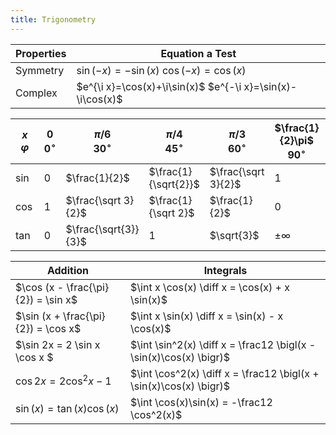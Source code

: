 ```yaml
---
title: Trigonometry
---
```


| Properties |    Equation      a Test        |
|---|-----------------------|
| Symmetry | $\sin(-x)=-\sin(x)$  $\cos (-x) = \cos (x)$ |
| Complex | $e^{\i x}=\cos(x)+\i\sin(x)$  $e^{-\i x}=\sin(x)-\i\cos(x)$ |


| $x$ <br> $\scriptstyle{ \varphi }$ | $0$ <br> $\scriptstyle{0^\circ}$ | $\pi / 6$ <br> $\scriptstyle{30^\circ}$ | $\pi / 4$ <br> $\scriptstyle{45^\circ}$ | $\pi / 3$ <br> $\scriptstyle{60^\circ}$ | $\frac{1}{2}\pi$ <br> $\scriptstyle{90^\circ}$ | $\pi$ <br> $\scriptstyle{180^\circ}$ | $1\frac{1}{2}\pi$ <br> $\scriptstyle{270^\circ}$ | $2 \pi$ <br> $\scriptstyle{360^\circ}$ |
|---|---|---|---|---|---|---|---|---|
|$\sin$ | $0$ | $\frac{1}{2}$ | $\frac{1}{\sqrt{2}}$ | $\frac{\sqrt 3}{2}$ | $1$ | $0$ | $-1$ | $0$ |
|$\cos$ | $1$ | $\frac{\sqrt 3}{2}$ | $\frac{1}{\sqrt 2}$ | $\frac{1}{2}$ | $0$ | $-1$ | $0$ | $1$ |
|$\tan$ | $0$ | $\frac{\sqrt{3}}{3}$ |  $1$ |   $\sqrt{3}$ | $\pm \infty$ | $0$ | $\mp \infty$ | $0$|


| Addition |  Integrals |
|---------|------------|
|$\cos (x - \frac{\pi}{2}) = \sin x$ | $\int x \cos(x) \diff x = \cos(x) + x \sin(x)$|
|$\sin (x + \frac{\pi}{2}) = \cos x$ | $\int x \sin(x) \diff x = \sin(x) - x \cos(x)$|
|$\sin 2x = 2 \sin x \cos x $  | $\int \sin^2(x) \diff x = \frac12 \bigl(x - \sin(x)\cos(x) \bigr)$|
|$\cos 2x = 2\cos^2 x - 1$  | $\int \cos^2(x) \diff x = \frac12 \bigl(x + \sin(x)\cos(x) \bigr)$|
|$\sin(x) = \tan(x)\cos(x)$ | $\int \cos(x)\sin(x) = -\frac12 \cos^2(x)$ |
